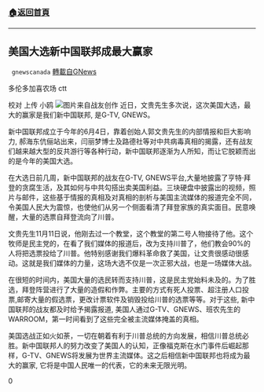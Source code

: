 ###  [:house:返回首頁](https://github.com/ourhimalayas/txt)
---

## 美国大选新中国联邦成最大赢家
` gnewscanada` [轉載自GNews](https://gnews.org/zh-hans/551909/)

多伦多加喜农场 ctt

校对 上传 小鸥
![]()![](https://gnews-media-offload.s3.amazonaws.com/wp-content/uploads/2020/11/12143843/new.jpg)图片来自战友创作
近日，文贵先生多次说，这次美国大选，最大的赢家是我们新中国联邦, 是G-TV, GNEWS。

新中国联邦成立于今年的6月4日，靠着创始人郭文贵先生的内部情报和巨大影响力, 郝海东伉俪站出来，闫丽梦博士及路德社等对中共病毒真相的揭露，还有战友们越来越大型的反共游行等各种行动，新中国联邦逐渐为人所知，而让它脱颖而出的是今年的美国大选。

在大选日前几周，新中国联邦的战友在G-TV, GNEWS平台,大量地披露了亨特·拜登的贪腐生活，及其如何与中共勾搭出卖美国利益。三块硬盘中披露出的视频，照片与邮件，这些基于情报的真相及对真相的剖析与美国主流媒体的报道完全不同，令美国人民大为震惊，也使他们从另一个侧面看清了拜登家族的真实面目。民意唤醒，大量的选票自拜登流向了川普。

文贵先生11月11日说，他刚去过一个教堂，这个教堂的第二号人物接待了他。这个牧师是民主党的，在看了我们媒体的报道后，改为支持川普了，他们教会90%的人将把选票投给了川普。他特别感谢我们爆料革命救了美国，让文贵很感动很感动。这就是我们媒体的力量，这场大选不仅是一次正邪大战，也是一场媒体大战。

在很短的时间内，美国大量的选民转而支持川普，这是民主党始料未及的。为了胜选，拜登阵营进行了大量的造假和作弊。主要的方式有死人投票、超注册人口投票,邮寄大量的假选票，更改计票软件及销毁投给川普的选票等等。对于这些, 新中国联邦的战友都及时给予揭露报道, 美国人通过G-TV、GNEWS、班农先生的WARROOM，第一时间看到了这些完全被主流媒体掩盖的真相。

美国选战正如火如荼，一切在朝着有利于川普总统的方向发展，相信川普总统必胜。新中国联邦人的努力改变了美国人的认知，正像福克斯在水门事件后崛起那样，G-TV、GNEWS将发展为世界主流媒体。这之后相信新中国联邦也将成为最大的赢家, 它将是中国人民唯一的代表，它的未来无限光明。

0
